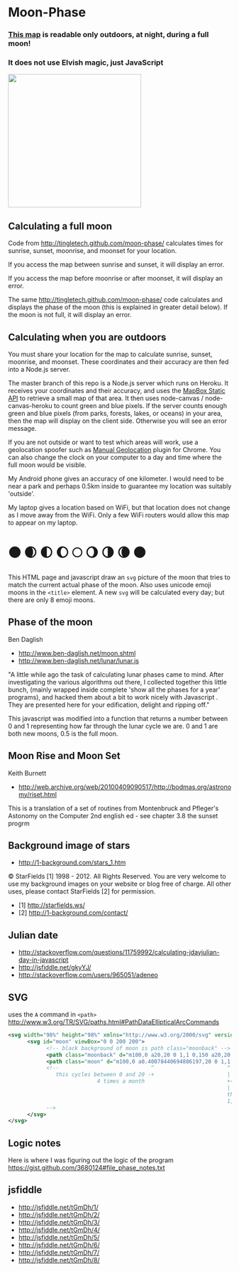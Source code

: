 # Moon-Phase

### <a href="http://mapmeld.github.com/moon-phase">This map</a> is readable only outdoors, at night, during a full moon!

### It does not use Elvish magic, just JavaScript

<img src="http://i45.servimg.com/u/f45/16/65/61/06/screen27.jpg" width="300"/>

## Calculating a full moon

Code from http://tingletech.github.com/moon-phase/ calculates times for sunrise, sunset, moonrise, and moonset for your location.

If you access the map between sunrise and sunset, it will display an error.

If you access the map before moonrise or after moonset, it will display an error.

The same http://tingletech.github.com/moon-phase/ code calculates and displays the phase of the moon (this is explained in greater detail below).
If the moon is not full, it will display an error.

## Calculating when you are outdoors

You must share your location for the map to calculate sunrise, sunset, moonrise, and moonset. These coordinates and their accuracy are then fed into a Node.js server.

The master branch of this repo is a Node.js server which runs on Heroku. It receives your coordinates and their accuracy, and uses the <a href="http://mapbox.com/blog/mapbox-static-api/">MapBox Static API</a> to
retrieve a small map of that area. It then uses node-canvas / node-canvas-heroku to count green and blue pixels. If the server counts enough green and blue pixels (from parks, forests, lakes, or oceans) in your
area, then the map will display on the client side.  Otherwise you will see an error message.

If you are not outside or want to test which areas will work, use a geolocation spoofer such as <a href="https://chrome.google.com/webstore/detail/manual-geolocation/mfodligkojepnddfhkbkodbamcagfhlo?hl=en">Manual Geolocation</a> plugin for Chrome.
You can also change the clock on your computer to a day and time where the full moon would be visible.

My Android phone gives an accuracy of one kilometer. I would need to be near a park and perhaps 0.5km inside to guarantee my location was suitably 'outside'.

My laptop gives a location based on WiFi, but that location does not change as I move away from the WiFi. Only a few WiFi routers would allow this map to appear on my laptop.

🌑 🌒 🌓 🌔 🌕 🌖 🌗 🌘 🌑
==================

This HTML page and javascript draw an `svg` picture of the moon that tries to match the current 
actual phase of the moon.  Also uses unicode emoji moons in the `<title>` element.  A new `svg` will
be calculated every day; but there are only 8 emoji moons.

Phase of the moon
-----------------
Ben Daglish
 * http://www.ben-daglish.net/moon.shtml
 * http://www.ben-daglish.net/lunar/lunar.js

"A little while ago the task of calculating lunar phases came to mind. After investigating the various algorithms out there, I collected together this little bunch, (mainly wrapped inside complete 'show all the phases for a year' programs), and hacked them about a bit to work nicely with Javascript . They are presented here for your edification, delight and ripping off."

This javascript was modified into a function that returns a number between 0 and 1 representing how 
far through the lunar cycle we are.  0 and 1 are both new moons, 0.5 is the full moon.

Moon Rise and Moon Set
-----------------
Keith Burnett
 * http://web.archive.org/web/20100409090517/http://bodmas.org/astronomy/riset.html

This is a translation of a set of routines from Montenbruck and Pfleger's
Astonomy on the Computer 2nd english ed - see chapter 3.8 the sunset progrm


Background image of stars
----------------

 * http://1-background.com/stars_1.htm

© StarFields [1] 1998 - 2012. All Rights Reserved.
You are very welcome to use my background images on your website
or blog free of charge. All other uses, please contact StarFields [2] for
permission. 

 * [1] http://starfields.ws/
 * [2] http://1-background.com/contact/


Julian date
----------

 * http://stackoverflow.com/questions/11759992/calculating-jdayjulian-day-in-javascript
 * http://jsfiddle.net/gkyYJ/
 * http://stackoverflow.com/users/965051/adeneo


SVG
---
uses the `A` command in `<path>` http://www.w3.org/TR/SVG/paths.html#PathDataEllipticalArcCommands

```xml
<svg width="98%" height="98%" xmlns="http://www.w3.org/2000/svg" version="1.1">
      <svg id="moon" viewBox="0 0 200 200">
            <!-- black background of moon is path class="moonback" -->
            <path class="moonback" d="m100,0 a20,20 0 1,1 0,150 a20,20 0 1,1 0,-150"></path>
            <path class="moon" d="m100,0 a0.40078440694886197,20 0 1,1 0,150 a20,20 0 1,1 0,-150"></path>
            <!--                             ^                       ^                  ^
               this cycles between 0 and 20 -+                       |                  |
                            4 times a month                          +------------------+
                                                                     |
                                                                     these arc-sweep options cycle
                                                                     1,0 --  0,0 --  1,1 -- 0,0 
            -->
      </svg>
</svg>
```

Logic notes
----------

Here is where I was figuring out the logic of the program https://gist.github.com/3680124#file_phase_notes.txt


jsfiddle
--------

 * <http://jsfiddle.net/tGmDh/1/>
 * <http://jsfiddle.net/tGmDh/2/>
 * <http://jsfiddle.net/tGmDh/3/>
 * <http://jsfiddle.net/tGmDh/4/>
 * <http://jsfiddle.net/tGmDh/5/>
 * <http://jsfiddle.net/tGmDh/6/>
 * <http://jsfiddle.net/tGmDh/7/>
 * <http://jsfiddle.net/tGmDh/8/>



